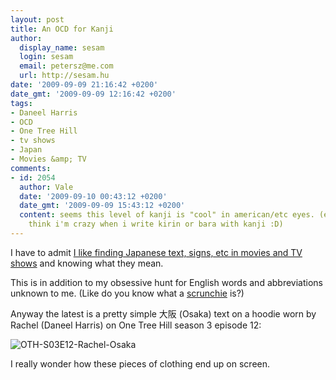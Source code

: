 ```yaml
---
layout: post
title: An OCD for Kanji
author:
  display_name: sesam
  login: sesam
  email: petersz@me.com
  url: http://sesam.hu
date: '2009-09-09 21:16:42 +0200'
date_gmt: '2009-09-09 12:16:42 +0200'
tags:
- Daneel Harris
- OCD
- One Tree Hill
- tv shows
- Japan
- Movies &amp; TV
comments:
- id: 2054
  author: Vale
  date: '2009-09-10 00:43:12 +0200'
  date_gmt: '2009-09-09 15:43:12 +0200'
  content: seems this level of kanji is "cool" in american/etc eyes. (even japanese
    think i'm crazy when i write kirin or bara with kanji :D)
---
```


I have to admit [I like finding Japanese text, signs, etc in movies and TV shows](http://sesam.hu/2008/01/28/how-do-i-loathe-thee-let-me-count-the-ways) and knowing what they mean.

This is in addition to my obsessive hunt for English words and abbreviations unknown to me. (Like do you know what a [scrunchie](http://en.wikipedia.org/wiki/Scrunchie) is?)

Anyway the latest is a pretty simple 大阪 (Osaka) text on a hoodie worn by Rachel (Daneel Harris) on One Tree Hill season 3 episode 12:

![OTH-S03E12-Rachel-Osaka](http://img.skitch.com/20090909-qpkfs49edybud34jr1dx6c8iye.jpg)

I really wonder how these pieces of clothing end up on screen.
